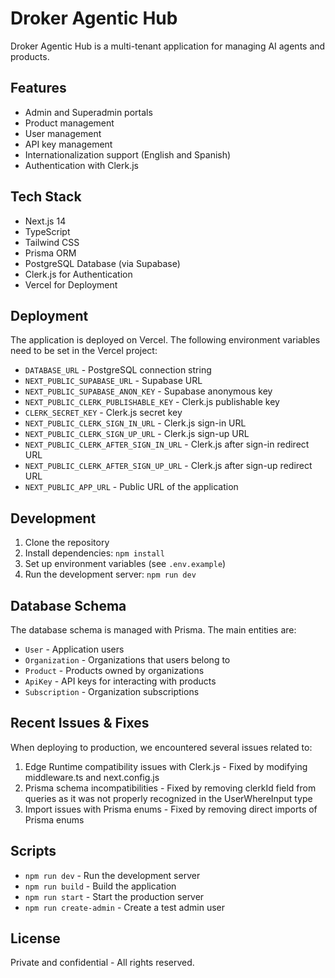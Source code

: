 # Droker Agentic Hub

Droker Agentic Hub is a multi-tenant application for managing AI agents and products.

## Features

- Admin and Superadmin portals
- Product management
- User management
- API key management
- Internationalization support (English and Spanish)
- Authentication with Clerk.js

## Tech Stack

- Next.js 14
- TypeScript
- Tailwind CSS
- Prisma ORM
- PostgreSQL Database (via Supabase)
- Clerk.js for Authentication
- Vercel for Deployment

## Deployment

The application is deployed on Vercel. The following environment variables need to be set in the Vercel project:

- `DATABASE_URL` - PostgreSQL connection string
- `NEXT_PUBLIC_SUPABASE_URL` - Supabase URL
- `NEXT_PUBLIC_SUPABASE_ANON_KEY` - Supabase anonymous key
- `NEXT_PUBLIC_CLERK_PUBLISHABLE_KEY` - Clerk.js publishable key
- `CLERK_SECRET_KEY` - Clerk.js secret key
- `NEXT_PUBLIC_CLERK_SIGN_IN_URL` - Clerk.js sign-in URL
- `NEXT_PUBLIC_CLERK_SIGN_UP_URL` - Clerk.js sign-up URL
- `NEXT_PUBLIC_CLERK_AFTER_SIGN_IN_URL` - Clerk.js after sign-in redirect URL
- `NEXT_PUBLIC_CLERK_AFTER_SIGN_UP_URL` - Clerk.js after sign-up redirect URL
- `NEXT_PUBLIC_APP_URL` - Public URL of the application

## Development

1. Clone the repository
2. Install dependencies: `npm install`
3. Set up environment variables (see `.env.example`)
4. Run the development server: `npm run dev`

## Database Schema

The database schema is managed with Prisma. The main entities are:

- `User` - Application users
- `Organization` - Organizations that users belong to
- `Product` - Products owned by organizations
- `ApiKey` - API keys for interacting with products
- `Subscription` - Organization subscriptions

## Recent Issues & Fixes

When deploying to production, we encountered several issues related to:

1. Edge Runtime compatibility issues with Clerk.js - Fixed by modifying middleware.ts and next.config.js
2. Prisma schema incompatibilities - Fixed by removing clerkId field from queries as it was not properly recognized in the UserWhereInput type
3. Import issues with Prisma enums - Fixed by removing direct imports of Prisma enums

## Scripts

- `npm run dev` - Run the development server
- `npm run build` - Build the application
- `npm run start` - Start the production server
- `npm run create-admin` - Create a test admin user

## License

Private and confidential - All rights reserved. 